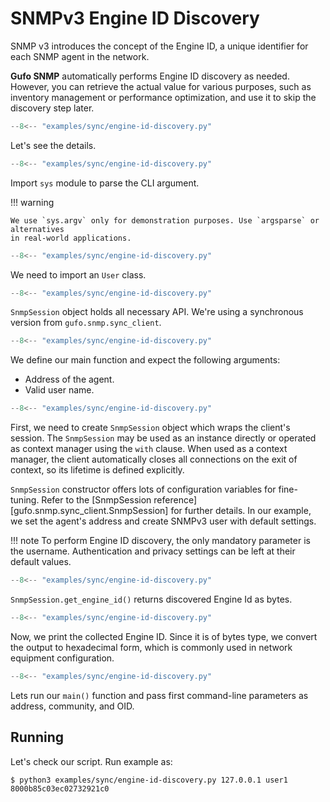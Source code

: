 # SNMPv3 Engine ID Discovery

SNMP v3 introduces the concept of the Engine ID, a unique identifier for each SNMP agent 
in the network.

**Gufo SNMP** automatically performs Engine ID discovery as needed. 
However, you can retrieve the actual value for various purposes, 
such as inventory management or performance optimization, 
and use it to skip the discovery step later.

``` py title="engine-id-discovery.py" linenums="1"
--8<-- "examples/sync/engine-id-discovery.py"
```

Let's see the details.

``` py title="engine-id-discovery.py" linenums="1" hl_lines="1"
--8<-- "examples/sync/engine-id-discovery.py"
```

Import `sys` module to parse the CLI argument.

!!! warning

    We use `sys.argv` only for demonstration purposes. Use `argsparse` or alternatives
    in real-world applications.

``` py title="engine-id-discovery.py" linenums="1" hl_lines="3"
--8<-- "examples/sync/engine-id-discovery.py"
```
We need to import an `User` class.

``` py title="engine-id-discovery.py" linenums="1" hl_lines="4"
--8<-- "examples/sync/engine-id-discovery.py"
```

`SnmpSession` object holds all necessary API. We're using a synchronous
version from `gufo.snmp.sync_client`.

``` py title="engine-id-discovery.py" linenums="1" hl_lines="7"
--8<-- "examples/sync/engine-id-discovery.py"
```

We define our main function and expect the following arguments:

* Address of the agent.
* Valid user name.

``` py title="engine-id-discovery.py" linenums="1" hl_lines="8"
--8<-- "examples/sync/engine-id-discovery.py"
```

First, we need to create `SnmpSession` object which wraps the client's session.
The `SnmpSession` may be used as an instance directly or operated as context manager
using the `with` clause. When used as a context manager,
the client automatically closes all connections on the exit of context,
so its lifetime is defined explicitly.

`SnmpSession` constructor offers lots of configuration variables for fine-tuning. Refer to the 
[SnmpSession reference][gufo.snmp.sync_client.SnmpSession]
for further details. In our example, we set the agent's address and create
SNMPv3 user with default settings.

!!! note
    To perform Engine ID discovery, the only mandatory parameter is the username. 
    Authentication and privacy settings can be left at their default values.

``` py title="engine-id-discovery.py" linenums="1" hl_lines="9"
--8<-- "examples/sync/engine-id-discovery.py"
```
`SnmpSession.get_engine_id()` returns discovered Engine Id as bytes.

``` py title="engine-id-discovery.py" linenums="1" hl_lines="10"
--8<-- "examples/sync/engine-id-discovery.py"
```
Now, we print the collected Engine ID. Since it is of bytes type, 
we convert the output to hexadecimal form, which is commonly used 
in network equipment configuration.

``` py title="engine-id-discovery.py" linenums="1" hl_lines="13"
--8<-- "examples/sync/engine-id-discovery.py"
```

Lets run our `main()` function
and pass first command-line parameters as address, community, and OID.

## Running

Let's check our script. Run example as:

```
$ python3 examples/sync/engine-id-discovery.py 127.0.0.1 user1
8000b85c03ec02732921c0
```